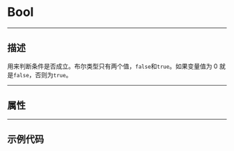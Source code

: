 # Bool

------------------------------------------------------------------------------------------
## 描述

用来判断条件是否成立。布尔类型只有两个值，`false`和`true`。如果变量值为 0 就是`false`，否则为`true`。

------------------------------------------------------------------------------------------
## 属性



------------------------------------------------------------------------------------------
## 示例代码

